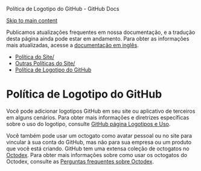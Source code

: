 Política de Logotipo do GitHub - GitHub Docs

[Skip to main content](#main-content)

Publicamos atualizações frequentes em nossa documentação, e a tradução desta página ainda pode estar em andamento. Para obter as informações mais atualizadas, acesse a [documentação em inglês](/en).

* [Política do Site/](/pt/site-policy)
* [Outras Políticas do Site/](/pt/site-policy/other-site-policies)
* [Política de Logotipo do GitHub](/pt/site-policy/other-site-policies/github-logo-policy)

Política de Logotipo do GitHub
==========

Você pode adicionar logotipos GitHub em seu site ou aplicativo de terceiros em alguns cenários. Para obter mais informações e diretrizes específicas sobre o uso do logotipo, consulte [GitHub página Logotipos e Uso](https://github.com/logos).

Você também pode usar um octogato como avatar pessoal ou no site para vincular à sua conta do GitHub, mas não para sua empresa ou um produto que você está criando. GitHub tem uma extensa coleção de octogatos no [Octodex](https://octodex.github.com/). Para obter mais informações sobre como usar os octogatos do Octodex, consulte as [Perguntas frequentes sobre Octodex](https://octodex.github.com/faq/).

